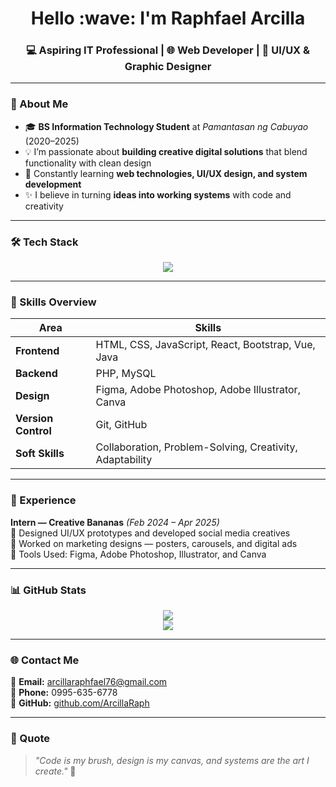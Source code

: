 <h1 align="center"> Hello :wave: I'm Raphfael Arcilla</h1>
<h3 align="center">💻 Aspiring IT Professional | 🌐 Web Developer | 🎨 UI/UX & Graphic Designer</h3>

---

### 🌟 About Me
- 🎓 **BS Information Technology Student** at *Pamantasan ng Cabuyao* (2020–2025)  
- 💡 I’m passionate about **building creative digital solutions** that blend functionality with clean design  
- 🧠 Constantly learning **web technologies, UI/UX design, and system development**  
- ✨ I believe in turning **ideas into working systems** with code and creativity  

---

### 🛠️ Tech Stack
<p align="center">
  <img src="https://skillicons.dev/icons?i=html,css,javascript,react,php,java,bootstrap,git,github,vscode,mysql,figma,photoshop,illustrator,canva,vue" />
</p>

---

### 🚀 Skills Overview

| Area | Skills |
|------|--------|
| **Frontend** | HTML, CSS, JavaScript, React, Bootstrap, Vue, Java |
| **Backend** | PHP, MySQL |
| **Design** | Figma, Adobe Photoshop, Adobe Illustrator, Canva |
| **Version Control** | Git, GitHub |
| **Soft Skills** | Collaboration, Problem-Solving, Creativity, Adaptability |

---

### 💼 Experience

**Intern — Creative Bananas** *(Feb 2024 – Apr 2025)*  
📌 Designed UI/UX prototypes and developed social media creatives  
🎨 Worked on marketing designs — posters, carousels, and digital ads  
🧰 Tools Used: Figma, Adobe Photoshop, Illustrator, and Canva  

---

### 📊 GitHub Stats
<p align="center">
  <img src="https://github-readme-stats.vercel.app/api?username=ArcillaRaph&show_icons=true&theme=tokyonight" />
  <br/>
  <img src="https://github-readme-stats.vercel.app/api/top-langs/?username=ArcillaRaph&layout=compact&theme=tokyonight" />
</p>

---

### 🌐 Contact Me
📧 **Email:** [arcillaraphfael76@gmail.com](mailto:arcillaraphfael76@gmail.com)  
📱 **Phone:** 0995-635-6778  
🔗 **GitHub:** [github.com/ArcillaRaph](https://github.com/ArcillaRaph)  

---

### 💬 Quote
> _"Code is my brush, design is my canvas, and systems are the art I create."_ 🎨
